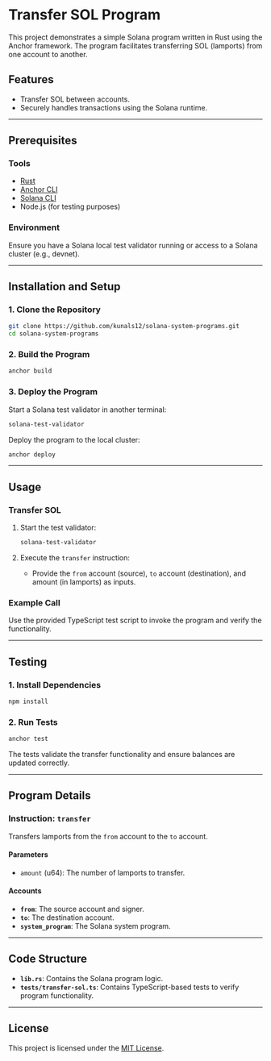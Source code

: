 # Transfer SOL Program

This project demonstrates a simple Solana program written in Rust using the Anchor framework. The program facilitates transferring SOL (lamports) from one account to another.

## Features
- Transfer SOL between accounts.
- Securely handles transactions using the Solana runtime.

---

## Prerequisites

### Tools
- [Rust](https://www.rust-lang.org/tools/install)
- [Anchor CLI](https://book.anchor-lang.com/chapter_2/installation.html)
- [Solana CLI](https://docs.solana.com/cli/install-solana-cli-tools)
- Node.js (for testing purposes)

### Environment
Ensure you have a Solana local test validator running or access to a Solana cluster (e.g., devnet).

---

## Installation and Setup

### 1. Clone the Repository
```bash
git clone https://github.com/kunals12/solana-system-programs.git
cd solana-system-programs
```

### 2. Build the Program
```bash
anchor build
```

### 3. Deploy the Program
Start a Solana test validator in another terminal:
```bash
solana-test-validator
```

Deploy the program to the local cluster:
```bash
anchor deploy
```

---

## Usage

### Transfer SOL
1. Start the test validator:
   ```bash
   solana-test-validator
   ```

2. Execute the `transfer` instruction:
   - Provide the `from` account (source), `to` account (destination), and amount (in lamports) as inputs.

### Example Call
Use the provided TypeScript test script to invoke the program and verify the functionality.

---

## Testing

### 1. Install Dependencies
```bash
npm install
```

### 2. Run Tests
```bash
anchor test
```

The tests validate the transfer functionality and ensure balances are updated correctly.

---

## Program Details

### Instruction: `transfer`
Transfers lamports from the `from` account to the `to` account.

#### Parameters
- `amount` (u64): The number of lamports to transfer.

#### Accounts
- **`from`**: The source account and signer.
- **`to`**: The destination account.
- **`system_program`**: The Solana system program.

---

## Code Structure

- **`lib.rs`**: Contains the Solana program logic.
- **`tests/transfer-sol.ts`**: Contains TypeScript-based tests to verify program functionality.

---

## License
This project is licensed under the [MIT License](LICENSE).
